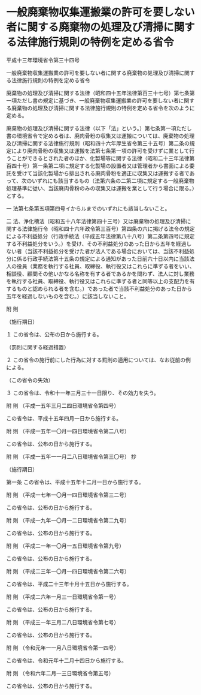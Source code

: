 # 一般廃棄物収集運搬業の許可を要しない者に関する廃棄物の処理及び清掃に関する法律施行規則の特例を定める省令

平成十三年環境省令第三十四号

一般廃棄物収集運搬業の許可を要しない者に関する廃棄物の処理及び清掃に関する法律施行規則の特例を定める省令

廃棄物の処理及び清掃に関する法律（昭和四十五年法律第百三十七号）第七条第一項ただし書の規定に基づき、一般廃棄物収集運搬業の許可を要しない者に関する廃棄物の処理及び清掃に関する法律施行規則の特例を定める省令を次のように定める。

廃棄物の処理及び清掃に関する法律（以下「法」という。）第七条第一項ただし書の環境省令で定める者は、廃肉骨粉の収集又は運搬については、廃棄物の処理及び清掃に関する法律施行規則（昭和四十六年厚生省令第三十五号）第二条の規定により廃肉骨粉の収集又は運搬を法第七条第一項の許可を受けずに業として行うことができるとされた者のほか、化製場等に関する法律（昭和二十三年法律第百四十号）第一条第二項に規定する化製場の設置者又は管理者から書面による委託を受けて当該化製場から排出される廃肉骨粉を適正に収集又は運搬する者であって、次のいずれにも該当するもの（法第六条の二第二項に規定する一般廃棄物処理基準に従い、当該廃肉骨粉のみの収集又は運搬を業として行う場合に限る。）とする。

一 法第七条第五項第四号イからルまでのいずれにも該当しないこと。

二 法、浄化槽法（昭和五十八年法律第四十三号）又は廃棄物の処理及び清掃に関する法律施行令（昭和四十六年政令第三百号）第四条の六に掲げる法令の規定による不利益処分（行政手続法（平成五年法律第八十八号）第二条第四号に規定する不利益処分をいう。）を受け、その不利益処分のあった日から五年を経過しない者（当該不利益処分を受けた者が法人である場合においては、当該不利益処分に係る行政手続法第十五条の規定による通知があった日前六十日以内に当該法人の役員（業務を執行する社員、取締役、執行役又はこれらに準ずる者をいい、相談役、顧問その他いかなる名称を有する者であるかを問わず、法人に対し業務を執行する社員、取締役、執行役又はこれらに準ずる者と同等以上の支配力を有するものと認められる者を含む。）であった者で当該不利益処分のあった日から五年を経過しないものを含む。）に該当しないこと。

附 則

（施行期日）

１ この省令は、公布の日から施行する。

（罰則に関する経過措置）

２ この省令の施行前にした行為に対する罰則の適用については、なお従前の例による。

（この省令の失効）

３ この省令は、令和十一年三月三十一日限り、その効力を失う。

附 則 （平成一五年三月二四日環境省令第四号）

この省令は、平成十五年四月一日から施行する。

附 則 （平成一五年一〇月一四日環境省令第二八号）

この省令は、公布の日から施行する。

附 則 （平成一五年一一月二八日環境省令第三〇号） 抄

（施行期日）

第一条 この省令は、平成十五年十二月一日から施行する。

附 則 （平成一七年一〇月一四日環境省令第三二号）

この省令は、公布の日から施行する。

附 則 （平成一九年一〇月一二日環境省令第二九号）

この省令は、公布の日から施行する。

附 則 （平成二一年一〇月一五日環境省令第九号）

この省令は、公布の日から施行する。

附 則 （平成二三年一〇月一四日環境省令第二六号）

この省令は、平成二十三年十月十五日から施行する。

附 則 （平成二六年一月三一日環境省令第一号）

この省令は、公布の日から施行する。

附 則 （平成三一年三月二八日環境省令第七号）

この省令は、公布の日から施行する。

附 則 （令和元年一一月八日環境省令第一四号）

この省令は、令和元年十二月十四日から施行する。

附 則 （令和六年二月一三日環境省令第五号）

この省令は、公布の日から施行する。
